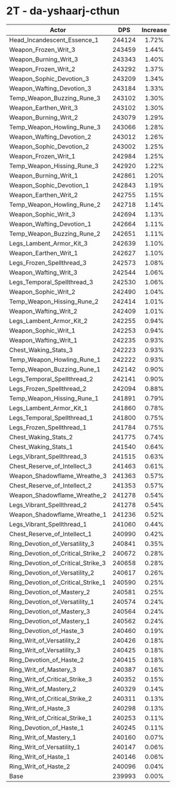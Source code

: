# 2T - da-yshaarj-cthun
| Actor | DPS | Increase |
|---|:---:|:---:|
|Head_Incandescent_Essence_1|244124|1.72%|
|Weapon_Frozen_Writ_3|243459|1.44%|
|Weapon_Burning_Writ_3|243343|1.40%|
|Weapon_Frozen_Writ_2|243292|1.37%|
|Weapon_Sophic_Devotion_3|243209|1.34%|
|Weapon_Wafting_Devotion_3|243184|1.33%|
|Temp_Weapon_Buzzing_Rune_3|243102|1.30%|
|Weapon_Earthen_Writ_3|243102|1.30%|
|Weapon_Burning_Writ_2|243079|1.29%|
|Temp_Weapon_Howling_Rune_3|243066|1.28%|
|Weapon_Wafting_Devotion_2|243012|1.26%|
|Weapon_Sophic_Devotion_2|243002|1.25%|
|Weapon_Frozen_Writ_1|242984|1.25%|
|Temp_Weapon_Hissing_Rune_3|242920|1.22%|
|Weapon_Burning_Writ_1|242861|1.20%|
|Weapon_Sophic_Devotion_1|242843|1.19%|
|Weapon_Earthen_Writ_2|242755|1.15%|
|Temp_Weapon_Howling_Rune_2|242718|1.14%|
|Weapon_Sophic_Writ_3|242694|1.13%|
|Weapon_Wafting_Devotion_1|242664|1.11%|
|Temp_Weapon_Buzzing_Rune_2|242651|1.11%|
|Legs_Lambent_Armor_Kit_3|242639|1.10%|
|Weapon_Earthen_Writ_1|242627|1.10%|
|Legs_Frozen_Spellthread_3|242573|1.08%|
|Weapon_Wafting_Writ_3|242544|1.06%|
|Legs_Temporal_Spellthread_3|242530|1.06%|
|Weapon_Sophic_Writ_2|242490|1.04%|
|Temp_Weapon_Hissing_Rune_2|242414|1.01%|
|Weapon_Wafting_Writ_2|242409|1.01%|
|Legs_Lambent_Armor_Kit_2|242255|0.94%|
|Weapon_Sophic_Writ_1|242253|0.94%|
|Weapon_Wafting_Writ_1|242235|0.93%|
|Chest_Waking_Stats_3|242223|0.93%|
|Temp_Weapon_Howling_Rune_1|242222|0.93%|
|Temp_Weapon_Buzzing_Rune_1|242142|0.90%|
|Legs_Temporal_Spellthread_2|242141|0.90%|
|Legs_Frozen_Spellthread_2|242094|0.88%|
|Temp_Weapon_Hissing_Rune_1|241891|0.79%|
|Legs_Lambent_Armor_Kit_1|241860|0.78%|
|Legs_Temporal_Spellthread_1|241800|0.75%|
|Legs_Frozen_Spellthread_1|241784|0.75%|
|Chest_Waking_Stats_2|241775|0.74%|
|Chest_Waking_Stats_1|241540|0.64%|
|Legs_Vibrant_Spellthread_3|241515|0.63%|
|Chest_Reserve_of_Intellect_3|241463|0.61%|
|Weapon_Shadowflame_Wreathe_3|241363|0.57%|
|Chest_Reserve_of_Intellect_2|241353|0.57%|
|Weapon_Shadowflame_Wreathe_2|241278|0.54%|
|Legs_Vibrant_Spellthread_2|241278|0.54%|
|Weapon_Shadowflame_Wreathe_1|241236|0.52%|
|Legs_Vibrant_Spellthread_1|241060|0.44%|
|Chest_Reserve_of_Intellect_1|240990|0.42%|
|Ring_Devotion_of_Versatility_3|240841|0.35%|
|Ring_Devotion_of_Critical_Strike_2|240672|0.28%|
|Ring_Devotion_of_Critical_Strike_3|240658|0.28%|
|Ring_Devotion_of_Versatility_2|240617|0.26%|
|Ring_Devotion_of_Critical_Strike_1|240590|0.25%|
|Ring_Devotion_of_Mastery_2|240581|0.25%|
|Ring_Devotion_of_Versatility_1|240574|0.24%|
|Ring_Devotion_of_Mastery_3|240564|0.24%|
|Ring_Devotion_of_Mastery_1|240562|0.24%|
|Ring_Devotion_of_Haste_3|240460|0.19%|
|Ring_Writ_of_Versatility_2|240426|0.18%|
|Ring_Writ_of_Versatility_3|240425|0.18%|
|Ring_Devotion_of_Haste_2|240415|0.18%|
|Ring_Writ_of_Mastery_3|240387|0.16%|
|Ring_Writ_of_Critical_Strike_3|240352|0.15%|
|Ring_Writ_of_Mastery_2|240329|0.14%|
|Ring_Writ_of_Critical_Strike_2|240311|0.13%|
|Ring_Writ_of_Haste_3|240298|0.13%|
|Ring_Writ_of_Critical_Strike_1|240253|0.11%|
|Ring_Devotion_of_Haste_1|240245|0.11%|
|Ring_Writ_of_Mastery_1|240160|0.07%|
|Ring_Writ_of_Versatility_1|240147|0.06%|
|Ring_Writ_of_Haste_1|240146|0.06%|
|Ring_Writ_of_Haste_2|240096|0.04%|
|Base|239993|0.00%|
